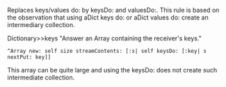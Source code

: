 Replaces keys/values do: by keysDo: and valuesDo:.  This rule is based on the observation that using aDict keys do: or aDict values do: create an intermediary collection. Dictionary>>keys	"Answer an Array containing the receiver's keys."		^Array new: self size streamContents: [:s| self keysDo: [:key| s nextPut: key]]	This array can be quite large and using the keysDo: does not create such intermediate collection.